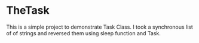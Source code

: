 # TheTask
This is a simple project to demonstrate Task Class. I took a synchronous list of of strings and reversed them using sleep function and Task.
